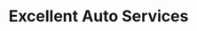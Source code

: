 ---
title: "Excellent Auto Services"
url: /vancouver/excellent-auto-services/
shop: Autowerkstatt
---